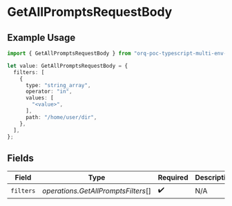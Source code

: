# GetAllPromptsRequestBody

## Example Usage

```typescript
import { GetAllPromptsRequestBody } from "orq-poc-typescript-multi-env-version/models/operations";

let value: GetAllPromptsRequestBody = {
  filters: [
    {
      type: "string_array",
      operator: "in",
      values: [
        "<value>",
      ],
      path: "/home/user/dir",
    },
  ],
};
```

## Fields

| Field                               | Type                                | Required                            | Description                         |
| ----------------------------------- | ----------------------------------- | ----------------------------------- | ----------------------------------- |
| `filters`                           | *operations.GetAllPromptsFilters*[] | :heavy_check_mark:                  | N/A                                 |